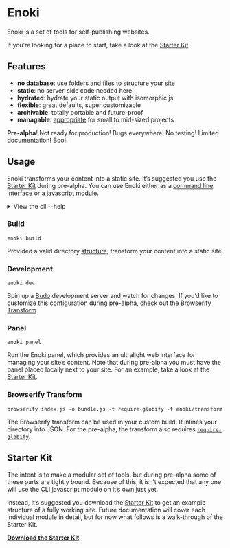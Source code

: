 # Enoki

Enoki is a set of tools for self-publishing websites.

If you’re looking for a place to start, take a look at the [Starter Kit](https://github.com/jondashkyle/enoki-starterkit).

## Features

- **no database**: use folders and files to structure your site
- **static**: no server-side code needed here!
- **hydrated**: hydrate your static output with isomorphic js
- **flexible**: great defaults, super customizable
- **archivable**: totally portable and future-proof
- **managable**: [appropriate](https://en.wikipedia.org/wiki/Appropriate_technology) for small to mid-sized projects

**Pre-alpha**! Not ready for production! Bugs everywhere! No testing! Limited documentation! Boo!!

## Usage

Enoki transforms your content into a static site. It’s suggested you use the [Starter Kit](#starter-kit) during pre-alpha. You can use Enoki either as a [command line interface]() or a [javascript module]().

<details id="column">
<summary>View the cli --help</summary>

```
--verbose, -v  Show version number                  [boolean] [default: false]
--output, -o   Build output dir                            [default: "build/"]
--site, -s     Site dir                                     [default: "site/"]
--content, -c  Content dir                               [default: "content/"]
--assets, -a   Assets dir                                 [default: "assets/"]
--live, -l     Live reloading                                  [default: true]
--panel, -p    Panel dir                                   [default: "panel/"]
--port, -P     Listen on port                                  [default: 8080]
--portpanel    Panel listen on port                            [default: 8081]
--portapi      Api listen on port                              [default: 8082]
--config, -C   Config file                             [default: "config.yml"]
-h, --help     Show help                                             [boolean]
```

</details>

### Build

```
enoki build
```

Provided a valid directory [structure](#structure), transform your content into a static site.

###  Development

```
enoki dev
```

Spin up a [Budo](https://github.com/mattdesl/budo) development server and watch for changes. If you’d like to customize this configuration during pre-alpha, check out the [Browserify Transform](#browserify-transform).

### Panel

```
enoki panel
```

Run the Enoki panel, which provides an ultralight web interface for managing your site’s content. Note that during pre-alpha you must have the panel placed locally next to your site. For an example, take a look at the [Starter Kit](http://starter-kit.com).

### Browserify Transform

```
browserify index.js -o bundle.js -t require-globify -t enoki/transform
```

The Browserify transform can be used in your custom build. It inlines your directory into JSON. For the pre-alpha, the transform also requires [`require-globify`](https://github.com/capaj/require-globify).


## Starter Kit

The intent is to make a modular set of tools, but during pre-alpha some of these parts are tightly bound. Because of this, it isn’t expected that any one will use the CLI javascript module on it’s own just yet.

Instead, it’s suggested you download the [Starter Kit](http://starter-kit.com) to get an example structure of a fully working site. Future documentation will cover each individual module in detail, but for now what follows is a walk-through of the Starter Kit.

[**Download the Starter Kit**](https://github.com/jondashkyle/enoki-starterkit)